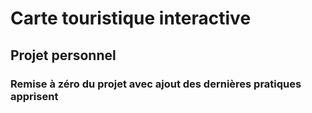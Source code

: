 # Carte touristique interactive

## Projet personnel

### Remise à zéro du projet avec ajout des dernières pratiques apprisent
